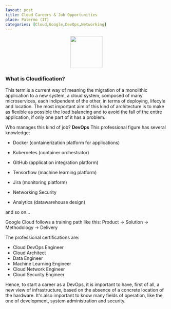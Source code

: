 ```yaml
---
layout: post
title: Cloud Careers & Job Opportunities
place: Palermo (IT)
categories: [Cloud,Google,DevOps,Networking]
---
```



<p align="center">
<img src="https://img.evbuc.com/https%3A%2F%2Fcdn.evbuc.com%2Fimages%2F28874037%2F103336306867%2F2%2Foriginal.jpg?w=225&auto=format%2Ccompress&q=75&sharp=10&s=73faaa7ac2a47a3e411866460f3844bb" width="100" height="100" />
</p>

### What is Cloudification?
This term is a current way of meaning the migration of a monolithic application to a new system, a cloud system, composed of many microservices, each indipendent of the other, in terms of deploying, lifecyle and location. The most important aim of this kind of architecture is to make as flexible as possible the load balancing and to avoid the fall of the entire application, if only one part of it has a problem. 

Who manages this kind of job?
**DevOps**
This professional figure has several knowledge:
- Docker (containerization platform for applications)
- Kubernetes (container orchestrator)
- GitHub (application integration platform)
- Tensorflow (machine learning platform)
- Jira (monitoring platform)

- Networking Security
- Analytics (datawarehouse design)

and so on...

Google Cloud follows a training path like this:
Product → Solution → Methodology → Delivery

The professional certifications are:
- Cloud DevOps Engineer
- Cloud Architect
- Data Engineer
- Machine Learning Engineer
- Cloud Network Engineer
- Cloud Security Engineer

Hence, to start a career as a DevOps, it is important to have, first of all, a new view of infrastructure, based on the absence of a concrete location of the hardware. It's also important to know many fields of operation, like the one of development, system administration and security.



